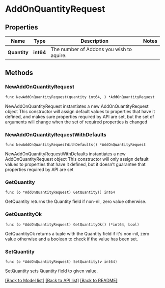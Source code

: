 # AddOnQuantityRequest

## Properties

Name | Type | Description | Notes
------------ | ------------- | ------------- | -------------
**Quantity** | **int64** | The number of Addons you wish to aquire. | 

## Methods

### NewAddOnQuantityRequest

`func NewAddOnQuantityRequest(quantity int64, ) *AddOnQuantityRequest`

NewAddOnQuantityRequest instantiates a new AddOnQuantityRequest object
This constructor will assign default values to properties that have it defined,
and makes sure properties required by API are set, but the set of arguments
will change when the set of required properties is changed

### NewAddOnQuantityRequestWithDefaults

`func NewAddOnQuantityRequestWithDefaults() *AddOnQuantityRequest`

NewAddOnQuantityRequestWithDefaults instantiates a new AddOnQuantityRequest object
This constructor will only assign default values to properties that have it defined,
but it doesn't guarantee that properties required by API are set

### GetQuantity

`func (o *AddOnQuantityRequest) GetQuantity() int64`

GetQuantity returns the Quantity field if non-nil, zero value otherwise.

### GetQuantityOk

`func (o *AddOnQuantityRequest) GetQuantityOk() (*int64, bool)`

GetQuantityOk returns a tuple with the Quantity field if it's non-nil, zero value otherwise
and a boolean to check if the value has been set.

### SetQuantity

`func (o *AddOnQuantityRequest) SetQuantity(v int64)`

SetQuantity sets Quantity field to given value.



[[Back to Model list]](../README.md#documentation-for-models) [[Back to API list]](../README.md#documentation-for-api-endpoints) [[Back to README]](../README.md)


